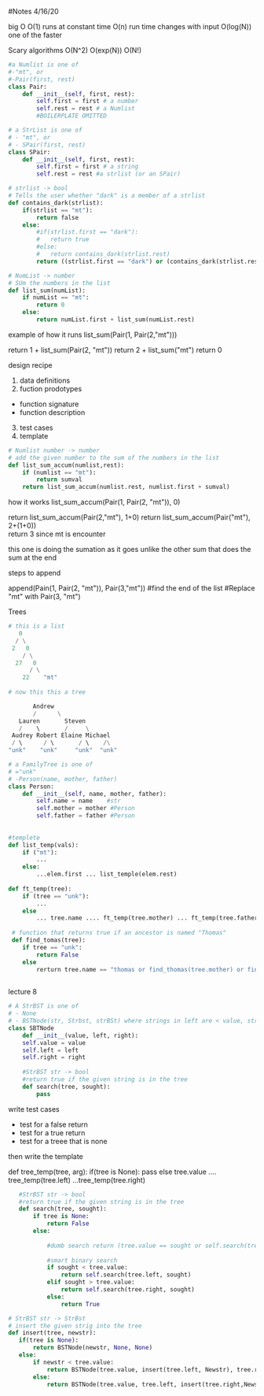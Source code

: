 #Notes 4/16/20

big O 
O(1) runs at constant time
O(n) run time changes with input
O(log(N)) one of the faster

Scary algorithms
O(N^2)
O(exp(N))
O(N!)

```python
#a Numlist is one of 
#-"mt", or
#-Pair(first, rest)
class Pair:
    def __init__(self, first, rest):
        self.first = first # a number
        self.rest = rest # a Numlist
        #BOILERPLATE OMITTED

# a StrList is one of
# - "mt", or
# - SPair(first, rest)
class SPair:
    def __init__(self, first, rest):
        self.first = first # a string
        self.rest = rest #a strlist (or an SPair)

# strlist -> bool
# Tells the user whether "dark" is a member of a strlist
def contains_dark(strlist):
    if(strlist == "mt"):
        return false
    else:
        #if(strlist.first == "dark"):
        #   return true
        #else:
        #   return contains_dark(strlist.rest)
        return ((strlist.first == "dark") or (contains_dark(strlist.rest)))

# NumList -> number
# SUm the numbers in the list
def list_sum(numList):
    if numList == "mt":
        return 0 
    else:
        return numList.first + list_sum(numList.rest)
```

example of how it runs 
list_sum(Pair(1, Pair(2,"mt")))

return 1 + list_sum(Pair(2, "mt"))
         return 2 + list_sum("mt")
                    return 0 
                    
design recipe
1. data definitions 
2. fuction prodotypes
 - function signature
 - function description
3. test cases
4. template

                    
```python
# Numlist number -> number
# add the given number to the sum of the numbers in the list
def list_sum_accum(numlist,rest):
    if (numlist == "mt"):
        return sumval
    return list_sum_accum(numlist.rest, numlist.first + sumval)
```                    

how it works
list_sum_accum(Pair(1, Pair(2, "mt")), 0)

return list_sum_accum(Pair(2,"mt"), 1+0)
return list_sum_accum(Pair("mt"), 2+(1+0))                    
return 3      since mt is encounter 

this one is doing the sumation as it goes unlike the other sum that does the sum at the end


steps to append

append(Pain(1, Pair(2, "mt")), Pair(3,"mt"))
#find the end of the list 
#Replace "mt" with Pair(3, "mt")


Trees

```python
# this is a list 
   0
  / \
 2   0
    / \
  27   0
      / \
    22    "mt"
    
# now this this a tree

       Andrew
       /      \
   Lauren       Steven
   /    \       /     \
 Audrey Robert Elaine Michael
 / \      / \       / \    /\
"unk"    "unk"     "unk"  "unk"

# a FamilyTree is one of 
# ="unk"
# -Person(name, mother, father)
class Person:
    def __init__(self, name, mother, father):
        self.name = name    #str
        self.mother = mother #Person
        self.father = father #Person
        
        
#templete
def list_temp(vals):
    if ("mt"):
        ...
    else:
        ...elem.first ... list_temple(elem.rest)
 
def ft_temp(tree):
    if (tree == "unk"):
        ...
    else
        ... tree.name .... ft_temp(tree.mother) ... ft_temp(tree.father)
        
 # function that returns true if an ancestor is named "Thomas"
 def find_tomas(tree):
    if tree == "unk":
        return False
    else
        rerturn tree.name == "thomas or find_thomas(tree.mother) or find_thomas(tree.father)
 
```

lecture 8

```python
# A StrBST is one of
# - None
# - BSTNode(str, Strbst, strBSt) where strings in left are < value, string in right are not
class SBTNode
    def __init__(value, left, right):
    self.value = value 
    self.left = left
    self.right = right
    
    #StrBST str -> bool
    #return true if the given string is in the tree
    def search(tree, sought):
        pass
```

write test cases
- test for a false return
- test for a true return
- test for a treee that is none

then write the template

def tree_temp(tree, arg):
    if(tree is None):
        pass
    else
        tree.value .... tree_temp(tree.left) ...tree_temp(tree.right)
 
 ```python
    #StrBST str -> bool
    #return true if the given string is in the tree
    def search(tree, sought):
        if tree is None:
            return False
        else:
            
            #dumb search return (tree.value == sought or self.search(tree.left, sought) or self.search(tree.right, sought))
            
            #smart binary search
            if sought < tree.value:
                return self.search(tree.left, sought)
            elif sought > tree.value:
                return self.search(tree.right, sought)
            else:
                return True

# StrBST str -> StrBst
# insert the given strig into the tree
def insert(tree, newstr):
    if(tree is None):
        return BSTNode(newstr, None, None)
    else:
        if newstr < tree.value:
            return BSTNode(tree.value, insert(tree.left, Newstr), tree.right)
        else:
            return BSTNode(tree.value, tree.left, insert(tree.right,Newstr)
```
